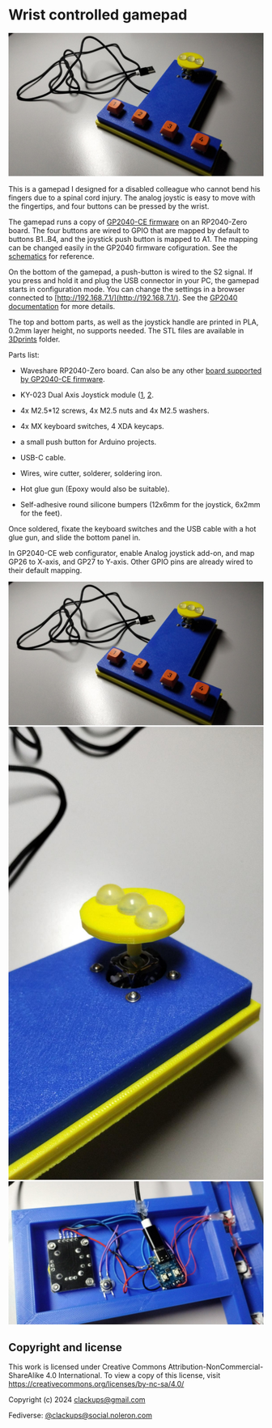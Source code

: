 # Wrist controlled gamepad

![gamepad top view](img01.jpeg)

This is a gamepad I designed for a disabled colleague who cannot bend
his fingers due to a spinal cord injury. The analog joystic is easy to
move with the fingertips, and four buttons can be pressed by the
wrist.

The gamepad runs a copy of [GP2040-CE
firmware](https://gp2040-ce.info/) on an RP2040-Zero board. The four
buttons are wired to GPIO that are mapped by default to buttons
B1..B4, and the joystick push button is mapped to A1. The mapping can
be changed easily in the GP2040 firmware cofiguration. See the
[schematics](wrist_gamepad_schematics.pdf) for reference.

On the bottom of the gamepad, a push-button is wired to the S2
signal. If you press and hold it and plug the USB connector in your
PC, the gamepad starts in configuration mode. You can change the
settings in a browser connected to
[http://192.168.7.1/](http://192.168.7.1/). See the [GP2040
documentation](https://gp2040-ce.info/web-configurator/) for more
details.

The top and bottom parts, as well as the joystick handle are printed
in PLA, 0.2mm layer height, no supports needed. The STL files are
available in [3Dprints](3Dprints/) folder.

Parts list:

* Waveshare RP2040-Zero board. Can also be any other [board supported
  by GP2040-CE firmware](https://gp2040-ce.info/downloads).

* KY-023 Dual Axis Joystick module
  ([1](https://www.amazon.com/dp/B0BPGRN48J),
  [2](https://www.aliexpress.com/item/2251832715984578.html).

* 4x M2.5*12 screws, 4x M2.5 nuts and 4x M2.5 washers.

* 4x MX keyboard switches, 4 XDA keycaps.

* a small push button for Arduino projects.

* USB-C cable.

* Wires, wire cutter, solderer, soldering iron.

* Hot glue gun (Epoxy would also be suitable).

* Self-adhesive round silicone bumpers (12x6mm for the joystick, 6x2mm
  for the feet).


Once soldered, fixate the keyboard switches and the USB cable with a
hot glue gun, and slide the bottom panel in.

In GP2040-CE web configurator, enable Analog joystick add-on, and map
GP26 to X-axis, and GP27 to Y-axis. Other GPIO pins are already wired
to their default mapping.


![gamepad top view](img01.jpeg)
![gamepad top view](img02.jpeg)
![gamepad top view](img03.jpeg)



## Copyright and license

This work is licensed under Creative Commons
Attribution-NonCommercial-ShareAlike 4.0 International. To view a copy
of this license, visit
https://creativecommons.org/licenses/by-nc-sa/4.0/

Copyright (c) 2024 clackups@gmail.com

Fediverse: [@clackups@social.noleron.com](https://social.noleron.com/@clackups)
